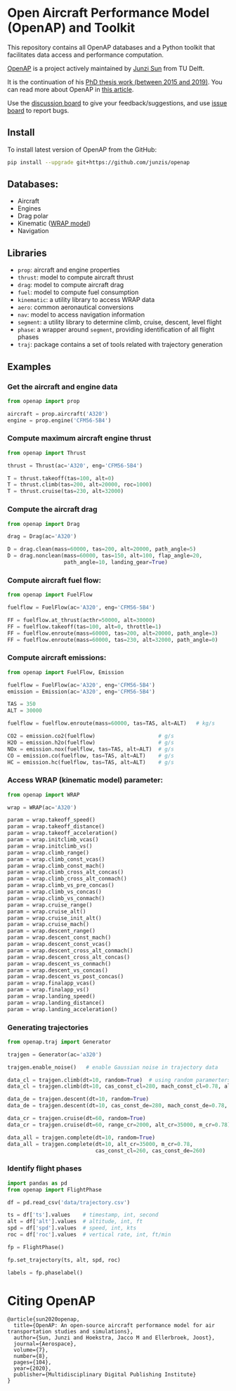 # Open Aircraft Performance Model (OpenAP) and Toolkit

This repository contains all OpenAP databases and a Python toolkit that facilitates data access and performance computation.

[OpenAP](https://github.com/junzis/openap) is a project actively maintained by [Junzi Sun](https://junzis.com/) from TU Delft. 

It is the continuation of his [PhD thesis work (between 2015 and 2019)](https://doi.org/10.4233/uuid:af94d535-1853-4a6c-8b3f-77c98a52346a). You can read more about OpenAP in [this article](https://www.mdpi.com/2226-4310/7/8/104).

Use the [discussion board](https://github.com/junzis/openap/discussions) to give your feedback/suggestions, and use [issue board](https://github.com/junzis/openap/issues) to report bugs.


## Install

To install latest version of OpenAP from the GitHub:

```sh
pip install --upgrade git+https://github.com/junzis/openap
```


## Databases:

  - Aircraft
  - Engines
  - Drag polar
  - Kinematic ([WRAP model](https://github.com/junzis/wrap))
  - Navigation


## Libraries

  - `prop`: aircraft and engine properties
  - `thrust`: model to compute aircraft thrust
  - `drag`: model to compute aircraft drag
  - `fuel`: model to compute fuel consumption
  - `kinematic`: a utility library to access WRAP data
  - `aero`: common aeronautical conversions
  - `nav`: model to access navigation information
  - `segment`: a utility library to determine climb, cruise, descent, level flight
  - `phase`: a wrapper around `segment`, providing identification of all flight phases
  - `traj`: package contains a set of tools related with trajectory generation


## Examples

### Get the aircraft and engine data

```python
from openap import prop

aircraft = prop.aircraft('A320')
engine = prop.engine('CFM56-5B4')
```

### Compute maximum aircraft engine thrust

```python
from openap import Thrust

thrust = Thrust(ac='A320', eng='CFM56-5B4')

T = thrust.takeoff(tas=100, alt=0)
T = thrust.climb(tas=200, alt=20000, roc=1000)
T = thrust.cruise(tas=230, alt=32000)
```

### Compute the aircraft drag

```python
from openap import Drag

drag = Drag(ac='A320')

D = drag.clean(mass=60000, tas=200, alt=20000, path_angle=5)
D = drag.nonclean(mass=60000, tas=150, alt=100, flap_angle=20,
                  path_angle=10, landing_gear=True)
```

### Compute aircraft fuel flow:

```python
from openap import FuelFlow

fuelflow = FuelFlow(ac='A320', eng='CFM56-5B4')

FF = fuelflow.at_thrust(acthr=50000, alt=30000)
FF = fuelflow.takeoff(tas=100, alt=0, throttle=1)
FF = fuelflow.enroute(mass=60000, tas=200, alt=20000, path_angle=3)
FF = fuelflow.enroute(mass=60000, tas=230, alt=32000, path_angle=0)
```

### Compute aircraft emissions:

```python
from openap import FuelFlow, Emission

fuelflow = FuelFlow(ac='A320', eng='CFM56-5B4')
emission = Emission(ac='A320', eng='CFM56-5B4')

TAS = 350
ALT = 30000

fuelflow = fuelflow.enroute(mass=60000, tas=TAS, alt=ALT)   # kg/s

CO2 = emission.co2(fuelflow)                    # g/s
H2O = emission.h2o(fuelflow)                    # g/s
NOx = emission.nox(fuelflow, tas=TAS, alt=ALT)  # g/s
CO = emission.co(fuelflow, tas=TAS, alt=ALT)    # g/s
HC = emission.hc(fuelflow, tas=TAS, alt=ALT)    # g/s
```


### Access WRAP (kinematic model) parameter:

```python
from openap import WRAP

wrap = WRAP(ac='A320')

param = wrap.takeoff_speed()
param = wrap.takeoff_distance()
param = wrap.takeoff_acceleration()
param = wrap.initclimb_vcas()
param = wrap.initclimb_vs()
param = wrap.climb_range()
param = wrap.climb_const_vcas()
param = wrap.climb_const_mach()
param = wrap.climb_cross_alt_concas()
param = wrap.climb_cross_alt_conmach()
param = wrap.climb_vs_pre_concas()
param = wrap.climb_vs_concas()
param = wrap.climb_vs_conmach()
param = wrap.cruise_range()
param = wrap.cruise_alt()
param = wrap.cruise_init_alt()
param = wrap.cruise_mach()
param = wrap.descent_range()
param = wrap.descent_const_mach()
param = wrap.descent_const_vcas()
param = wrap.descent_cross_alt_conmach()
param = wrap.descent_cross_alt_concas()
param = wrap.descent_vs_conmach()
param = wrap.descent_vs_concas()
param = wrap.descent_vs_post_concas()
param = wrap.finalapp_vcas()
param = wrap.finalapp_vs()
param = wrap.landing_speed()
param = wrap.landing_distance()
param = wrap.landing_acceleration()
```

### Generating trajectories


```python
from openap.traj import Generator

trajgen = Generator(ac='a320')

trajgen.enable_noise()   # enable Gaussian noise in trajectory data

data_cl = trajgen.climb(dt=10, random=True)  # using random paramerters
data_cl = trajgen.climb(dt=10, cas_const_cl=280, mach_const_cl=0.78, alt_cr=35000)

data_de = trajgen.descent(dt=10, random=True)
data_de = trajgen.descent(dt=10, cas_const_de=280, mach_const_de=0.78, alt_cr=35000)

data_cr = trajgen.cruise(dt=60, random=True)
data_cr = trajgen.cruise(dt=60, range_cr=2000, alt_cr=35000, m_cr=0.78)

data_all = trajgen.complete(dt=10, random=True)
data_all = trajgen.complete(dt=10, alt_cr=35000, m_cr=0.78,
                            cas_const_cl=260, cas_const_de=260)
```

### Identify flight phases

```python
import pandas as pd
from openap import FlightPhase

df = pd.read_csv('data/trajectory.csv')

ts = df['ts'].values    # timestamp, int, second
alt = df['alt'].values  # altitude, int, ft
spd = df['spd'].values  # speed, int, kts
roc = df['roc'].values  # vertical rate, int, ft/min

fp = FlightPhase()

fp.set_trajectory(ts, alt, spd, roc)

labels = fp.phaselabel()
```

# Citing OpenAP

```
@article{sun2020openap,
  title={OpenAP: An open-source aircraft performance model for air transportation studies and simulations},
  author={Sun, Junzi and Hoekstra, Jacco M and Ellerbroek, Joost},
  journal={Aerospace},
  volume={7},
  number={8},
  pages={104},
  year={2020},
  publisher={Multidisciplinary Digital Publishing Institute}
}
```

